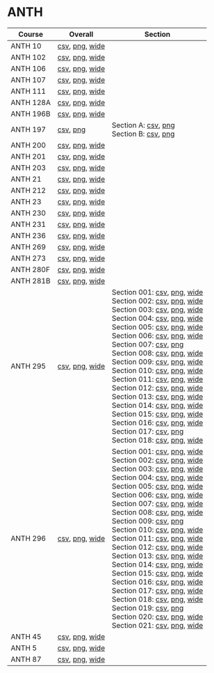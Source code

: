 # ANTH

| Course | Overall | Section |
| ------ | ------- | ------- |
| ANTH 10 | [csv](https://github.com/UCSD-Historical-Enrollment-Data/2025Winter/blob/main/overall/ANTH%2010.csv), [png](https://raw.githubusercontent.com/UCSD-Historical-Enrollment-Data/2025Winter/main/plot_overall/ANTH%2010.png), [wide](https://raw.githubusercontent.com/UCSD-Historical-Enrollment-Data/2025Winter/main/plot_overall_wide/ANTH%2010.png) |  |
| ANTH 102 | [csv](https://github.com/UCSD-Historical-Enrollment-Data/2025Winter/blob/main/overall/ANTH%20102.csv), [png](https://raw.githubusercontent.com/UCSD-Historical-Enrollment-Data/2025Winter/main/plot_overall/ANTH%20102.png), [wide](https://raw.githubusercontent.com/UCSD-Historical-Enrollment-Data/2025Winter/main/plot_overall_wide/ANTH%20102.png) |  |
| ANTH 106 | [csv](https://github.com/UCSD-Historical-Enrollment-Data/2025Winter/blob/main/overall/ANTH%20106.csv), [png](https://raw.githubusercontent.com/UCSD-Historical-Enrollment-Data/2025Winter/main/plot_overall/ANTH%20106.png), [wide](https://raw.githubusercontent.com/UCSD-Historical-Enrollment-Data/2025Winter/main/plot_overall_wide/ANTH%20106.png) |  |
| ANTH 107 | [csv](https://github.com/UCSD-Historical-Enrollment-Data/2025Winter/blob/main/overall/ANTH%20107.csv), [png](https://raw.githubusercontent.com/UCSD-Historical-Enrollment-Data/2025Winter/main/plot_overall/ANTH%20107.png), [wide](https://raw.githubusercontent.com/UCSD-Historical-Enrollment-Data/2025Winter/main/plot_overall_wide/ANTH%20107.png) |  |
| ANTH 111 | [csv](https://github.com/UCSD-Historical-Enrollment-Data/2025Winter/blob/main/overall/ANTH%20111.csv), [png](https://raw.githubusercontent.com/UCSD-Historical-Enrollment-Data/2025Winter/main/plot_overall/ANTH%20111.png), [wide](https://raw.githubusercontent.com/UCSD-Historical-Enrollment-Data/2025Winter/main/plot_overall_wide/ANTH%20111.png) |  |
| ANTH 128A | [csv](https://github.com/UCSD-Historical-Enrollment-Data/2025Winter/blob/main/overall/ANTH%20128A.csv), [png](https://raw.githubusercontent.com/UCSD-Historical-Enrollment-Data/2025Winter/main/plot_overall/ANTH%20128A.png), [wide](https://raw.githubusercontent.com/UCSD-Historical-Enrollment-Data/2025Winter/main/plot_overall_wide/ANTH%20128A.png) |  |
| ANTH 196B | [csv](https://github.com/UCSD-Historical-Enrollment-Data/2025Winter/blob/main/overall/ANTH%20196B.csv), [png](https://raw.githubusercontent.com/UCSD-Historical-Enrollment-Data/2025Winter/main/plot_overall/ANTH%20196B.png), [wide](https://raw.githubusercontent.com/UCSD-Historical-Enrollment-Data/2025Winter/main/plot_overall_wide/ANTH%20196B.png) |  |
| ANTH 197 | [csv](https://github.com/UCSD-Historical-Enrollment-Data/2025Winter/blob/main/overall/ANTH%20197.csv), [png](https://raw.githubusercontent.com/UCSD-Historical-Enrollment-Data/2025Winter/main/plot_overall/ANTH%20197.png) | Section A: [csv](https://github.com/UCSD-Historical-Enrollment-Data/2025Winter/blob/main/section/ANTH%20197_A.csv), [png](https://raw.githubusercontent.com/UCSD-Historical-Enrollment-Data/2025Winter/main/plot_section/ANTH%20197_A.png)<br>Section B: [csv](https://github.com/UCSD-Historical-Enrollment-Data/2025Winter/blob/main/section/ANTH%20197_B.csv), [png](https://raw.githubusercontent.com/UCSD-Historical-Enrollment-Data/2025Winter/main/plot_section/ANTH%20197_B.png) |
| ANTH 200 | [csv](https://github.com/UCSD-Historical-Enrollment-Data/2025Winter/blob/main/overall/ANTH%20200.csv), [png](https://raw.githubusercontent.com/UCSD-Historical-Enrollment-Data/2025Winter/main/plot_overall/ANTH%20200.png), [wide](https://raw.githubusercontent.com/UCSD-Historical-Enrollment-Data/2025Winter/main/plot_overall_wide/ANTH%20200.png) |  |
| ANTH 201 | [csv](https://github.com/UCSD-Historical-Enrollment-Data/2025Winter/blob/main/overall/ANTH%20201.csv), [png](https://raw.githubusercontent.com/UCSD-Historical-Enrollment-Data/2025Winter/main/plot_overall/ANTH%20201.png), [wide](https://raw.githubusercontent.com/UCSD-Historical-Enrollment-Data/2025Winter/main/plot_overall_wide/ANTH%20201.png) |  |
| ANTH 203 | [csv](https://github.com/UCSD-Historical-Enrollment-Data/2025Winter/blob/main/overall/ANTH%20203.csv), [png](https://raw.githubusercontent.com/UCSD-Historical-Enrollment-Data/2025Winter/main/plot_overall/ANTH%20203.png), [wide](https://raw.githubusercontent.com/UCSD-Historical-Enrollment-Data/2025Winter/main/plot_overall_wide/ANTH%20203.png) |  |
| ANTH 21 | [csv](https://github.com/UCSD-Historical-Enrollment-Data/2025Winter/blob/main/overall/ANTH%2021.csv), [png](https://raw.githubusercontent.com/UCSD-Historical-Enrollment-Data/2025Winter/main/plot_overall/ANTH%2021.png), [wide](https://raw.githubusercontent.com/UCSD-Historical-Enrollment-Data/2025Winter/main/plot_overall_wide/ANTH%2021.png) |  |
| ANTH 212 | [csv](https://github.com/UCSD-Historical-Enrollment-Data/2025Winter/blob/main/overall/ANTH%20212.csv), [png](https://raw.githubusercontent.com/UCSD-Historical-Enrollment-Data/2025Winter/main/plot_overall/ANTH%20212.png), [wide](https://raw.githubusercontent.com/UCSD-Historical-Enrollment-Data/2025Winter/main/plot_overall_wide/ANTH%20212.png) |  |
| ANTH 23 | [csv](https://github.com/UCSD-Historical-Enrollment-Data/2025Winter/blob/main/overall/ANTH%2023.csv), [png](https://raw.githubusercontent.com/UCSD-Historical-Enrollment-Data/2025Winter/main/plot_overall/ANTH%2023.png), [wide](https://raw.githubusercontent.com/UCSD-Historical-Enrollment-Data/2025Winter/main/plot_overall_wide/ANTH%2023.png) |  |
| ANTH 230 | [csv](https://github.com/UCSD-Historical-Enrollment-Data/2025Winter/blob/main/overall/ANTH%20230.csv), [png](https://raw.githubusercontent.com/UCSD-Historical-Enrollment-Data/2025Winter/main/plot_overall/ANTH%20230.png), [wide](https://raw.githubusercontent.com/UCSD-Historical-Enrollment-Data/2025Winter/main/plot_overall_wide/ANTH%20230.png) |  |
| ANTH 231 | [csv](https://github.com/UCSD-Historical-Enrollment-Data/2025Winter/blob/main/overall/ANTH%20231.csv), [png](https://raw.githubusercontent.com/UCSD-Historical-Enrollment-Data/2025Winter/main/plot_overall/ANTH%20231.png), [wide](https://raw.githubusercontent.com/UCSD-Historical-Enrollment-Data/2025Winter/main/plot_overall_wide/ANTH%20231.png) |  |
| ANTH 236 | [csv](https://github.com/UCSD-Historical-Enrollment-Data/2025Winter/blob/main/overall/ANTH%20236.csv), [png](https://raw.githubusercontent.com/UCSD-Historical-Enrollment-Data/2025Winter/main/plot_overall/ANTH%20236.png), [wide](https://raw.githubusercontent.com/UCSD-Historical-Enrollment-Data/2025Winter/main/plot_overall_wide/ANTH%20236.png) |  |
| ANTH 269 | [csv](https://github.com/UCSD-Historical-Enrollment-Data/2025Winter/blob/main/overall/ANTH%20269.csv), [png](https://raw.githubusercontent.com/UCSD-Historical-Enrollment-Data/2025Winter/main/plot_overall/ANTH%20269.png), [wide](https://raw.githubusercontent.com/UCSD-Historical-Enrollment-Data/2025Winter/main/plot_overall_wide/ANTH%20269.png) |  |
| ANTH 273 | [csv](https://github.com/UCSD-Historical-Enrollment-Data/2025Winter/blob/main/overall/ANTH%20273.csv), [png](https://raw.githubusercontent.com/UCSD-Historical-Enrollment-Data/2025Winter/main/plot_overall/ANTH%20273.png), [wide](https://raw.githubusercontent.com/UCSD-Historical-Enrollment-Data/2025Winter/main/plot_overall_wide/ANTH%20273.png) |  |
| ANTH 280F | [csv](https://github.com/UCSD-Historical-Enrollment-Data/2025Winter/blob/main/overall/ANTH%20280F.csv), [png](https://raw.githubusercontent.com/UCSD-Historical-Enrollment-Data/2025Winter/main/plot_overall/ANTH%20280F.png), [wide](https://raw.githubusercontent.com/UCSD-Historical-Enrollment-Data/2025Winter/main/plot_overall_wide/ANTH%20280F.png) |  |
| ANTH 281B | [csv](https://github.com/UCSD-Historical-Enrollment-Data/2025Winter/blob/main/overall/ANTH%20281B.csv), [png](https://raw.githubusercontent.com/UCSD-Historical-Enrollment-Data/2025Winter/main/plot_overall/ANTH%20281B.png), [wide](https://raw.githubusercontent.com/UCSD-Historical-Enrollment-Data/2025Winter/main/plot_overall_wide/ANTH%20281B.png) |  |
| ANTH 295 | [csv](https://github.com/UCSD-Historical-Enrollment-Data/2025Winter/blob/main/overall/ANTH%20295.csv), [png](https://raw.githubusercontent.com/UCSD-Historical-Enrollment-Data/2025Winter/main/plot_overall/ANTH%20295.png), [wide](https://raw.githubusercontent.com/UCSD-Historical-Enrollment-Data/2025Winter/main/plot_overall_wide/ANTH%20295.png) | Section 001: [csv](https://github.com/UCSD-Historical-Enrollment-Data/2025Winter/blob/main/section/ANTH%20295_001.csv), [png](https://raw.githubusercontent.com/UCSD-Historical-Enrollment-Data/2025Winter/main/plot_section/ANTH%20295_001.png), [wide](https://raw.githubusercontent.com/UCSD-Historical-Enrollment-Data/2025Winter/main/plot_section_wide/ANTH%20295_001.png)<br>Section 002: [csv](https://github.com/UCSD-Historical-Enrollment-Data/2025Winter/blob/main/section/ANTH%20295_002.csv), [png](https://raw.githubusercontent.com/UCSD-Historical-Enrollment-Data/2025Winter/main/plot_section/ANTH%20295_002.png), [wide](https://raw.githubusercontent.com/UCSD-Historical-Enrollment-Data/2025Winter/main/plot_section_wide/ANTH%20295_002.png)<br>Section 003: [csv](https://github.com/UCSD-Historical-Enrollment-Data/2025Winter/blob/main/section/ANTH%20295_003.csv), [png](https://raw.githubusercontent.com/UCSD-Historical-Enrollment-Data/2025Winter/main/plot_section/ANTH%20295_003.png), [wide](https://raw.githubusercontent.com/UCSD-Historical-Enrollment-Data/2025Winter/main/plot_section_wide/ANTH%20295_003.png)<br>Section 004: [csv](https://github.com/UCSD-Historical-Enrollment-Data/2025Winter/blob/main/section/ANTH%20295_004.csv), [png](https://raw.githubusercontent.com/UCSD-Historical-Enrollment-Data/2025Winter/main/plot_section/ANTH%20295_004.png), [wide](https://raw.githubusercontent.com/UCSD-Historical-Enrollment-Data/2025Winter/main/plot_section_wide/ANTH%20295_004.png)<br>Section 005: [csv](https://github.com/UCSD-Historical-Enrollment-Data/2025Winter/blob/main/section/ANTH%20295_005.csv), [png](https://raw.githubusercontent.com/UCSD-Historical-Enrollment-Data/2025Winter/main/plot_section/ANTH%20295_005.png), [wide](https://raw.githubusercontent.com/UCSD-Historical-Enrollment-Data/2025Winter/main/plot_section_wide/ANTH%20295_005.png)<br>Section 006: [csv](https://github.com/UCSD-Historical-Enrollment-Data/2025Winter/blob/main/section/ANTH%20295_006.csv), [png](https://raw.githubusercontent.com/UCSD-Historical-Enrollment-Data/2025Winter/main/plot_section/ANTH%20295_006.png), [wide](https://raw.githubusercontent.com/UCSD-Historical-Enrollment-Data/2025Winter/main/plot_section_wide/ANTH%20295_006.png)<br>Section 007: [csv](https://github.com/UCSD-Historical-Enrollment-Data/2025Winter/blob/main/section/ANTH%20295_007.csv), [png](https://raw.githubusercontent.com/UCSD-Historical-Enrollment-Data/2025Winter/main/plot_section/ANTH%20295_007.png)<br>Section 008: [csv](https://github.com/UCSD-Historical-Enrollment-Data/2025Winter/blob/main/section/ANTH%20295_008.csv), [png](https://raw.githubusercontent.com/UCSD-Historical-Enrollment-Data/2025Winter/main/plot_section/ANTH%20295_008.png), [wide](https://raw.githubusercontent.com/UCSD-Historical-Enrollment-Data/2025Winter/main/plot_section_wide/ANTH%20295_008.png)<br>Section 009: [csv](https://github.com/UCSD-Historical-Enrollment-Data/2025Winter/blob/main/section/ANTH%20295_009.csv), [png](https://raw.githubusercontent.com/UCSD-Historical-Enrollment-Data/2025Winter/main/plot_section/ANTH%20295_009.png), [wide](https://raw.githubusercontent.com/UCSD-Historical-Enrollment-Data/2025Winter/main/plot_section_wide/ANTH%20295_009.png)<br>Section 010: [csv](https://github.com/UCSD-Historical-Enrollment-Data/2025Winter/blob/main/section/ANTH%20295_010.csv), [png](https://raw.githubusercontent.com/UCSD-Historical-Enrollment-Data/2025Winter/main/plot_section/ANTH%20295_010.png), [wide](https://raw.githubusercontent.com/UCSD-Historical-Enrollment-Data/2025Winter/main/plot_section_wide/ANTH%20295_010.png)<br>Section 011: [csv](https://github.com/UCSD-Historical-Enrollment-Data/2025Winter/blob/main/section/ANTH%20295_011.csv), [png](https://raw.githubusercontent.com/UCSD-Historical-Enrollment-Data/2025Winter/main/plot_section/ANTH%20295_011.png), [wide](https://raw.githubusercontent.com/UCSD-Historical-Enrollment-Data/2025Winter/main/plot_section_wide/ANTH%20295_011.png)<br>Section 012: [csv](https://github.com/UCSD-Historical-Enrollment-Data/2025Winter/blob/main/section/ANTH%20295_012.csv), [png](https://raw.githubusercontent.com/UCSD-Historical-Enrollment-Data/2025Winter/main/plot_section/ANTH%20295_012.png), [wide](https://raw.githubusercontent.com/UCSD-Historical-Enrollment-Data/2025Winter/main/plot_section_wide/ANTH%20295_012.png)<br>Section 013: [csv](https://github.com/UCSD-Historical-Enrollment-Data/2025Winter/blob/main/section/ANTH%20295_013.csv), [png](https://raw.githubusercontent.com/UCSD-Historical-Enrollment-Data/2025Winter/main/plot_section/ANTH%20295_013.png), [wide](https://raw.githubusercontent.com/UCSD-Historical-Enrollment-Data/2025Winter/main/plot_section_wide/ANTH%20295_013.png)<br>Section 014: [csv](https://github.com/UCSD-Historical-Enrollment-Data/2025Winter/blob/main/section/ANTH%20295_014.csv), [png](https://raw.githubusercontent.com/UCSD-Historical-Enrollment-Data/2025Winter/main/plot_section/ANTH%20295_014.png), [wide](https://raw.githubusercontent.com/UCSD-Historical-Enrollment-Data/2025Winter/main/plot_section_wide/ANTH%20295_014.png)<br>Section 015: [csv](https://github.com/UCSD-Historical-Enrollment-Data/2025Winter/blob/main/section/ANTH%20295_015.csv), [png](https://raw.githubusercontent.com/UCSD-Historical-Enrollment-Data/2025Winter/main/plot_section/ANTH%20295_015.png), [wide](https://raw.githubusercontent.com/UCSD-Historical-Enrollment-Data/2025Winter/main/plot_section_wide/ANTH%20295_015.png)<br>Section 016: [csv](https://github.com/UCSD-Historical-Enrollment-Data/2025Winter/blob/main/section/ANTH%20295_016.csv), [png](https://raw.githubusercontent.com/UCSD-Historical-Enrollment-Data/2025Winter/main/plot_section/ANTH%20295_016.png), [wide](https://raw.githubusercontent.com/UCSD-Historical-Enrollment-Data/2025Winter/main/plot_section_wide/ANTH%20295_016.png)<br>Section 017: [csv](https://github.com/UCSD-Historical-Enrollment-Data/2025Winter/blob/main/section/ANTH%20295_017.csv), [png](https://raw.githubusercontent.com/UCSD-Historical-Enrollment-Data/2025Winter/main/plot_section/ANTH%20295_017.png)<br>Section 018: [csv](https://github.com/UCSD-Historical-Enrollment-Data/2025Winter/blob/main/section/ANTH%20295_018.csv), [png](https://raw.githubusercontent.com/UCSD-Historical-Enrollment-Data/2025Winter/main/plot_section/ANTH%20295_018.png), [wide](https://raw.githubusercontent.com/UCSD-Historical-Enrollment-Data/2025Winter/main/plot_section_wide/ANTH%20295_018.png) |
| ANTH 296 | [csv](https://github.com/UCSD-Historical-Enrollment-Data/2025Winter/blob/main/overall/ANTH%20296.csv), [png](https://raw.githubusercontent.com/UCSD-Historical-Enrollment-Data/2025Winter/main/plot_overall/ANTH%20296.png), [wide](https://raw.githubusercontent.com/UCSD-Historical-Enrollment-Data/2025Winter/main/plot_overall_wide/ANTH%20296.png) | Section 001: [csv](https://github.com/UCSD-Historical-Enrollment-Data/2025Winter/blob/main/section/ANTH%20296_001.csv), [png](https://raw.githubusercontent.com/UCSD-Historical-Enrollment-Data/2025Winter/main/plot_section/ANTH%20296_001.png), [wide](https://raw.githubusercontent.com/UCSD-Historical-Enrollment-Data/2025Winter/main/plot_section_wide/ANTH%20296_001.png)<br>Section 002: [csv](https://github.com/UCSD-Historical-Enrollment-Data/2025Winter/blob/main/section/ANTH%20296_002.csv), [png](https://raw.githubusercontent.com/UCSD-Historical-Enrollment-Data/2025Winter/main/plot_section/ANTH%20296_002.png), [wide](https://raw.githubusercontent.com/UCSD-Historical-Enrollment-Data/2025Winter/main/plot_section_wide/ANTH%20296_002.png)<br>Section 003: [csv](https://github.com/UCSD-Historical-Enrollment-Data/2025Winter/blob/main/section/ANTH%20296_003.csv), [png](https://raw.githubusercontent.com/UCSD-Historical-Enrollment-Data/2025Winter/main/plot_section/ANTH%20296_003.png), [wide](https://raw.githubusercontent.com/UCSD-Historical-Enrollment-Data/2025Winter/main/plot_section_wide/ANTH%20296_003.png)<br>Section 004: [csv](https://github.com/UCSD-Historical-Enrollment-Data/2025Winter/blob/main/section/ANTH%20296_004.csv), [png](https://raw.githubusercontent.com/UCSD-Historical-Enrollment-Data/2025Winter/main/plot_section/ANTH%20296_004.png), [wide](https://raw.githubusercontent.com/UCSD-Historical-Enrollment-Data/2025Winter/main/plot_section_wide/ANTH%20296_004.png)<br>Section 005: [csv](https://github.com/UCSD-Historical-Enrollment-Data/2025Winter/blob/main/section/ANTH%20296_005.csv), [png](https://raw.githubusercontent.com/UCSD-Historical-Enrollment-Data/2025Winter/main/plot_section/ANTH%20296_005.png), [wide](https://raw.githubusercontent.com/UCSD-Historical-Enrollment-Data/2025Winter/main/plot_section_wide/ANTH%20296_005.png)<br>Section 006: [csv](https://github.com/UCSD-Historical-Enrollment-Data/2025Winter/blob/main/section/ANTH%20296_006.csv), [png](https://raw.githubusercontent.com/UCSD-Historical-Enrollment-Data/2025Winter/main/plot_section/ANTH%20296_006.png), [wide](https://raw.githubusercontent.com/UCSD-Historical-Enrollment-Data/2025Winter/main/plot_section_wide/ANTH%20296_006.png)<br>Section 007: [csv](https://github.com/UCSD-Historical-Enrollment-Data/2025Winter/blob/main/section/ANTH%20296_007.csv), [png](https://raw.githubusercontent.com/UCSD-Historical-Enrollment-Data/2025Winter/main/plot_section/ANTH%20296_007.png), [wide](https://raw.githubusercontent.com/UCSD-Historical-Enrollment-Data/2025Winter/main/plot_section_wide/ANTH%20296_007.png)<br>Section 008: [csv](https://github.com/UCSD-Historical-Enrollment-Data/2025Winter/blob/main/section/ANTH%20296_008.csv), [png](https://raw.githubusercontent.com/UCSD-Historical-Enrollment-Data/2025Winter/main/plot_section/ANTH%20296_008.png), [wide](https://raw.githubusercontent.com/UCSD-Historical-Enrollment-Data/2025Winter/main/plot_section_wide/ANTH%20296_008.png)<br>Section 009: [csv](https://github.com/UCSD-Historical-Enrollment-Data/2025Winter/blob/main/section/ANTH%20296_009.csv), [png](https://raw.githubusercontent.com/UCSD-Historical-Enrollment-Data/2025Winter/main/plot_section/ANTH%20296_009.png)<br>Section 010: [csv](https://github.com/UCSD-Historical-Enrollment-Data/2025Winter/blob/main/section/ANTH%20296_010.csv), [png](https://raw.githubusercontent.com/UCSD-Historical-Enrollment-Data/2025Winter/main/plot_section/ANTH%20296_010.png), [wide](https://raw.githubusercontent.com/UCSD-Historical-Enrollment-Data/2025Winter/main/plot_section_wide/ANTH%20296_010.png)<br>Section 011: [csv](https://github.com/UCSD-Historical-Enrollment-Data/2025Winter/blob/main/section/ANTH%20296_011.csv), [png](https://raw.githubusercontent.com/UCSD-Historical-Enrollment-Data/2025Winter/main/plot_section/ANTH%20296_011.png), [wide](https://raw.githubusercontent.com/UCSD-Historical-Enrollment-Data/2025Winter/main/plot_section_wide/ANTH%20296_011.png)<br>Section 012: [csv](https://github.com/UCSD-Historical-Enrollment-Data/2025Winter/blob/main/section/ANTH%20296_012.csv), [png](https://raw.githubusercontent.com/UCSD-Historical-Enrollment-Data/2025Winter/main/plot_section/ANTH%20296_012.png), [wide](https://raw.githubusercontent.com/UCSD-Historical-Enrollment-Data/2025Winter/main/plot_section_wide/ANTH%20296_012.png)<br>Section 013: [csv](https://github.com/UCSD-Historical-Enrollment-Data/2025Winter/blob/main/section/ANTH%20296_013.csv), [png](https://raw.githubusercontent.com/UCSD-Historical-Enrollment-Data/2025Winter/main/plot_section/ANTH%20296_013.png), [wide](https://raw.githubusercontent.com/UCSD-Historical-Enrollment-Data/2025Winter/main/plot_section_wide/ANTH%20296_013.png)<br>Section 014: [csv](https://github.com/UCSD-Historical-Enrollment-Data/2025Winter/blob/main/section/ANTH%20296_014.csv), [png](https://raw.githubusercontent.com/UCSD-Historical-Enrollment-Data/2025Winter/main/plot_section/ANTH%20296_014.png), [wide](https://raw.githubusercontent.com/UCSD-Historical-Enrollment-Data/2025Winter/main/plot_section_wide/ANTH%20296_014.png)<br>Section 015: [csv](https://github.com/UCSD-Historical-Enrollment-Data/2025Winter/blob/main/section/ANTH%20296_015.csv), [png](https://raw.githubusercontent.com/UCSD-Historical-Enrollment-Data/2025Winter/main/plot_section/ANTH%20296_015.png), [wide](https://raw.githubusercontent.com/UCSD-Historical-Enrollment-Data/2025Winter/main/plot_section_wide/ANTH%20296_015.png)<br>Section 016: [csv](https://github.com/UCSD-Historical-Enrollment-Data/2025Winter/blob/main/section/ANTH%20296_016.csv), [png](https://raw.githubusercontent.com/UCSD-Historical-Enrollment-Data/2025Winter/main/plot_section/ANTH%20296_016.png), [wide](https://raw.githubusercontent.com/UCSD-Historical-Enrollment-Data/2025Winter/main/plot_section_wide/ANTH%20296_016.png)<br>Section 017: [csv](https://github.com/UCSD-Historical-Enrollment-Data/2025Winter/blob/main/section/ANTH%20296_017.csv), [png](https://raw.githubusercontent.com/UCSD-Historical-Enrollment-Data/2025Winter/main/plot_section/ANTH%20296_017.png), [wide](https://raw.githubusercontent.com/UCSD-Historical-Enrollment-Data/2025Winter/main/plot_section_wide/ANTH%20296_017.png)<br>Section 018: [csv](https://github.com/UCSD-Historical-Enrollment-Data/2025Winter/blob/main/section/ANTH%20296_018.csv), [png](https://raw.githubusercontent.com/UCSD-Historical-Enrollment-Data/2025Winter/main/plot_section/ANTH%20296_018.png), [wide](https://raw.githubusercontent.com/UCSD-Historical-Enrollment-Data/2025Winter/main/plot_section_wide/ANTH%20296_018.png)<br>Section 019: [csv](https://github.com/UCSD-Historical-Enrollment-Data/2025Winter/blob/main/section/ANTH%20296_019.csv), [png](https://raw.githubusercontent.com/UCSD-Historical-Enrollment-Data/2025Winter/main/plot_section/ANTH%20296_019.png)<br>Section 020: [csv](https://github.com/UCSD-Historical-Enrollment-Data/2025Winter/blob/main/section/ANTH%20296_020.csv), [png](https://raw.githubusercontent.com/UCSD-Historical-Enrollment-Data/2025Winter/main/plot_section/ANTH%20296_020.png), [wide](https://raw.githubusercontent.com/UCSD-Historical-Enrollment-Data/2025Winter/main/plot_section_wide/ANTH%20296_020.png)<br>Section 021: [csv](https://github.com/UCSD-Historical-Enrollment-Data/2025Winter/blob/main/section/ANTH%20296_021.csv), [png](https://raw.githubusercontent.com/UCSD-Historical-Enrollment-Data/2025Winter/main/plot_section/ANTH%20296_021.png), [wide](https://raw.githubusercontent.com/UCSD-Historical-Enrollment-Data/2025Winter/main/plot_section_wide/ANTH%20296_021.png) |
| ANTH 45 | [csv](https://github.com/UCSD-Historical-Enrollment-Data/2025Winter/blob/main/overall/ANTH%2045.csv), [png](https://raw.githubusercontent.com/UCSD-Historical-Enrollment-Data/2025Winter/main/plot_overall/ANTH%2045.png), [wide](https://raw.githubusercontent.com/UCSD-Historical-Enrollment-Data/2025Winter/main/plot_overall_wide/ANTH%2045.png) |  |
| ANTH 5 | [csv](https://github.com/UCSD-Historical-Enrollment-Data/2025Winter/blob/main/overall/ANTH%205.csv), [png](https://raw.githubusercontent.com/UCSD-Historical-Enrollment-Data/2025Winter/main/plot_overall/ANTH%205.png), [wide](https://raw.githubusercontent.com/UCSD-Historical-Enrollment-Data/2025Winter/main/plot_overall_wide/ANTH%205.png) |  |
| ANTH 87 | [csv](https://github.com/UCSD-Historical-Enrollment-Data/2025Winter/blob/main/overall/ANTH%2087.csv), [png](https://raw.githubusercontent.com/UCSD-Historical-Enrollment-Data/2025Winter/main/plot_overall/ANTH%2087.png), [wide](https://raw.githubusercontent.com/UCSD-Historical-Enrollment-Data/2025Winter/main/plot_overall_wide/ANTH%2087.png) |  |
